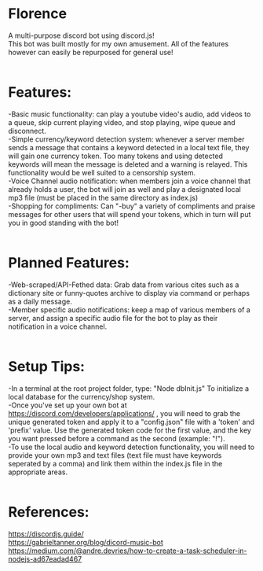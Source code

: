 # Florence
A multi-purpose discord bot using discord.js!  
This bot was built mostly for my own amusement. All of the features however can easily be repurposed for general use!<br><br>
# Features:<br>
-Basic music functionality: can play a youtube video's audio, add videos to a queue, skip current playing video, and stop playing, wipe queue and disconnect.<br>
-Simple currency/keyword detection system: whenever a server member sends a message that contains a keyword detected in a local text file, they will gain one currency token. Too many tokens and using detected keywords will mean the message is deleted and a warning is relayed. This functionality would be well suited to a censorship system.<br>
-Voice Channel audio notification: when members join a voice channel that already holds a user, the bot will join as well and play a designated local mp3 file (must be placed in the same directory as index.js)<br>
-Shopping for compliments: Can "-buy" a variety of compliments and praise messages for other users that will spend your tokens, which in turn will put you in good standing with the bot!<br><br>     
# Planned Features:<br>
-Web-scraped/API-Fethed data: Grab data from various cites such as a dictionary site or funny-quotes archive to 
display via command or perhaps as a daily message.<br>
-Member specific audio notifications: keep a map of various members of a server, and assign a specific audio file for the bot to play as their notification in a voice channel.<br><br>
# Setup Tips:<br>
-In a terminal at the root project folder, type: "Node dbInit.js" To initialize a local database for the currency/shop system.<br>
-Once you've set up your own bot at https://discord.com/developers/applications/ , you will need to grab the unique generated token and apply it to a "config.json" file with a 'token' and 'prefix' value. Use the generated token code for the first value, and the key you want pressed before a command as the second (example: "!").<br>
-To use the local audio and keyword detection functionality, you will need to provide your own mp3 and text files (text file must have keywords seperated by a comma) and link them within the index.js file in the appropriate areas.<br><br>
# References:<br>
https://discordjs.guide/<br>
https://gabrieltanner.org/blog/dicord-music-bot<br>
https://medium.com/@andre.devries/how-to-create-a-task-scheduler-in-nodejs-ad67eadad467


